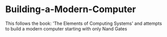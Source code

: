 # Building-a-Modern-Computer
This follows the book: 'The Elements of Computing Systems' and attempts to build a modern computer starting with only Nand Gates
